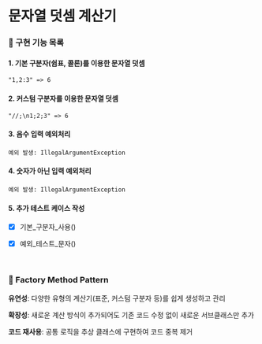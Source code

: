 # 문자열 덧셈 계산기

### 📌 구현 기능 목록

#### 1. 기본 구분자(쉼표, 콜론)를 이용한 문자열 덧셈
    "1,2:3" => 6


#### 2. 커스텀 구분자를 이용한 문자열 덧셈
    "//;\n1;2;3" => 6

#### 3. 음수 입력 예외처리
    예외 발생: IllegalArgumentException

#### 4. 숫자가 아닌 입력 예외처리
    예외 발생: IllegalArgumentException

#### 5. 추가 테스트 케이스 작성
- [X] 기본_구분자_사용()
- [X] 예외_테스트_문자()
    

<br/>

### 📌 Factory Method Pattern

**유연성**: 다양한 유형의 계산기(표준, 커스텀 구분자 등)를 쉽게 생성하고 관리

**확장성**: 새로운 계산 방식이 추가되어도 기존 코드 수정 없이 새로운 서브클래스만 추가

**코드 재사용**: 공통 로직을 추상 클래스에 구현하여 코드 중복 제거